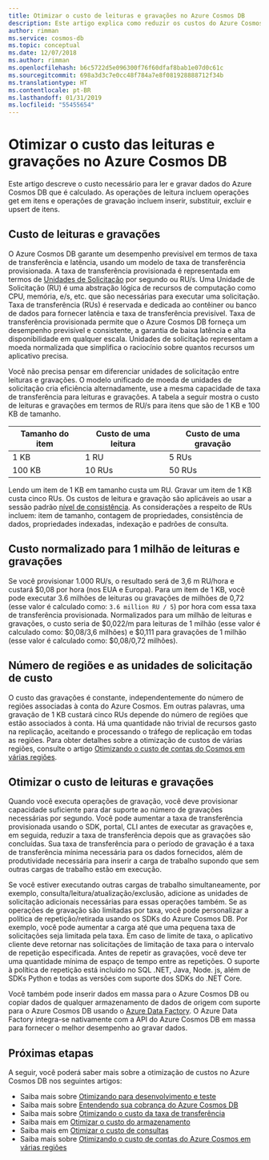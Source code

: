 ```yaml
---
title: Otimizar o custo de leituras e gravações no Azure Cosmos DB
description: Este artigo explica como reduzir os custos do Azure Cosmos DB ao executar a leitura e gravar operações nos dados.
author: rimman
ms.service: cosmos-db
ms.topic: conceptual
ms.date: 12/07/2018
ms.author: rimman
ms.openlocfilehash: b6c5722d5e096300f76f60dfaf8bab1e07d0c61c
ms.sourcegitcommit: 698a3d3c7e0cc48f784a7e8f081928888712f34b
ms.translationtype: HT
ms.contentlocale: pt-BR
ms.lasthandoff: 01/31/2019
ms.locfileid: "55455654"
---
```

# <a name="optimize-reads-and-writes-cost-in-azure-cosmos-db"></a>Otimizar o custo das leituras e gravações no Azure Cosmos DB

Este artigo descreve o custo necessário para ler e gravar dados do Azure Cosmos DB que é calculado. As operações de leitura incluem operações get em itens e operações de gravação incluem inserir, substituir, excluir e upsert de itens.  

## <a name="cost-of-reads-and-writes"></a>Custo de leituras e gravações

O Azure Cosmos DB garante um desempenho previsível em termos de taxa de transferência e latência, usando um modelo de taxa de transferência provisionada. A taxa de transferência provisionada é representada em termos de [Unidades de Solicitação](request-units.md) por segundo ou RU/s. Uma Unidade de Solicitação (RU) é uma abstração lógica de recursos de computação como CPU, memória, e/s, etc. que são necessárias para executar uma solicitação. Taxa de transferência (RUs) é reservada e dedicada ao contêiner ou banco de dados para fornecer latência e taxa de transferência previsível. Taxa de transferência provisionada permite que o Azure Cosmos DB forneça um desempenho previsível e consistente, a garantia de baixa latência e alta disponibilidade em qualquer escala. Unidades de solicitação representam a moeda normalizada que simplifica o raciocínio sobre quantos recursos um aplicativo precisa. 

Você não precisa pensar em diferenciar unidades de solicitação entre leituras e gravações. O modelo unificado de moeda de unidades de solicitação cria eficiência alternadamente, use a mesma capacidade de taxa de transferência para leituras e gravações. A tabela a seguir mostra o custo de leituras e gravações em termos de RU/s para itens que são de 1 KB e 100 KB de tamanho.

|**Tamanho do item**  |**Custo de uma leitura** |**Custo de uma gravação**|
|---------|---------|---------|
|1 KB |1 RU |5 RUs |
|100 KB |10 RUs |50 RUs |

Lendo um item de 1 KB em tamanho custa um RU. Gravar um item de 1 KB custa cinco RUs. Os custos de leitura e gravação são aplicáveis ao usar a sessão padrão [nível de consistência](consistency-levels.md).  As considerações a respeito de RUs incluem: item de tamanho, contagem de propriedades, consistência de dados, propriedades indexadas, indexação e padrões de consulta.

## <a name="normalized-cost-for-1-million-reads-and-writes"></a>Custo normalizado para 1 milhão de leituras e gravações

Se você provisionar 1.000 RU/s, o resultado será de 3,6 m RU/hora e custará $0,08 por hora (nos EUA e Europa). Para um item de 1 KB, você pode executar 3.6 milhões de leituras ou gravações de milhões de 0,72 (esse valor é calculado como: `3.6 million RU / 5`) por hora com essa taxa de transferência provisionada. Normalizados para um milhão de leituras e gravações, o custo seria de $0,022/m para leituras de 1 milhão (esse valor é calculado como: $0,08/3,6 milhões) e $0,111 para gravações de 1 milhão (esse valor é calculado como: $0,08/0,72 milhões).

## <a name="number-of-regions-and-the-request-units-cost"></a>Número de regiões e as unidades de solicitação de custo

O custo das gravações é constante, independentemente do número de regiões associadas à conta do Azure Cosmos. Em outras palavras, uma gravação de 1 KB custará cinco RUs depende do número de regiões que estão associados à conta. Há uma quantidade não trivial de recursos gasto na replicação, aceitando e processando o tráfego de replicação em todas as regiões. Para obter detalhes sobre a otimização de custos de várias regiões, consulte o artigo [Otimizando o custo de contas do Cosmos em várias regiões](optimize-cost-regions.md).

## <a name="optimize-the-cost-of-writes-and-reads"></a>Otimizar o custo de leituras e gravações

Quando você executa operações de gravação, você deve provisionar capacidade suficiente para dar suporte ao número de gravações necessárias por segundo. Você pode aumentar a taxa de transferência provisionada usando o SDK, portal, CLI antes de executar as gravações e, em seguida, reduzir a taxa de transferência depois que as gravações são concluídas. Sua taxa de transferência para o período de gravação é a taxa de transferência mínima necessária para os dados fornecidos, além de produtividade necessária para inserir a carga de trabalho supondo que sem outras cargas de trabalho estão em execução. 

Se você estiver executando outras cargas de trabalho simultaneamente, por exemplo, consulta/leitura/atualização/exclusão, adicione as unidades de solicitação adicionais necessárias para essas operações também. Se as operações de gravação são limitadas por taxa, você pode personalizar a política de repetição/retirada usando os SDKs do Azure Cosmos DB. Por exemplo, você pode aumentar a carga até que uma pequena taxa de solicitações seja limitada pela taxa. Em caso de limite de taxa, o aplicativo cliente deve retornar nas solicitações de limitação de taxa para o intervalo de repetição especificada. Antes de repetir as gravações, você deve ter uma quantidade mínima de espaço de tempo entre as repetições. O suporte à política de repetição está incluído no SQL .NET, Java, Node. js, além de SDKs Python e todas as versões com suporte dos SDKs do .NET Core. 

Você também pode inserir dados em massa para o Azure Cosmos DB ou copiar dados de qualquer armazenamento de dados de origem com suporte para o Azure Cosmos DB usando o [Azure Data Factory](../data-factory/connector-azure-cosmos-db.md). O Azure Data Factory integra-se nativamente com a API do Azure Cosmos DB em massa para fornecer o melhor desempenho ao gravar dados.

## <a name="next-steps"></a>Próximas etapas

A seguir, você poderá saber mais sobre a otimização de custos no Azure Cosmos DB nos seguintes artigos:

* Saiba mais sobre [Otimizando para desenvolvimento e teste](optimize-dev-test.md)
* Saiba mais sobre [Entendendo sua cobrança do Azure Cosmos DB](understand-your-bill.md)
* Saiba mais sobre [Otimizando o custo da taxa de transferência](optimize-cost-throughput.md)
* Saiba mais em [Otimizar o custo do armazenamento](optimize-cost-storage.md)
* Saiba mais em [Otimizar o custo de consultas](optimize-cost-queries.md)
* Saiba mais sobre [Otimizando o custo de contas do Azure Cosmos em várias regiões](optimize-cost-regions.md)
